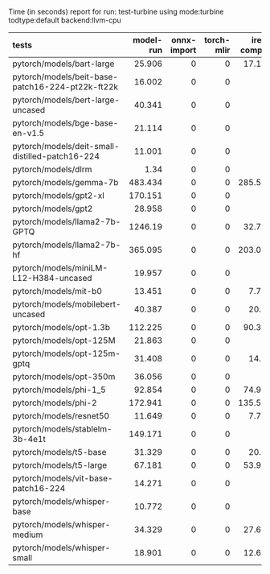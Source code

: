 Time (in seconds) report for run: test-turbine using mode:turbine todtype:default backend:llvm-cpu

| tests                                            |   model-run |   onnx-import |   torch-mlir |   iree-compile |   inference |
|:-------------------------------------------------|------------:|--------------:|-------------:|---------------:|------------:|
| pytorch/models/bart-large                        |      25.906 |             0 |            0 |         17.188 |       1.215 |
| pytorch/models/beit-base-patch16-224-pt22k-ft22k |      16.002 |             0 |            0 |          0     |       0     |
| pytorch/models/bert-large-uncased                |      40.341 |             0 |            0 |          0     |       0     |
| pytorch/models/bge-base-en-v1.5                  |      21.114 |             0 |            0 |          0     |       0     |
| pytorch/models/deit-small-distilled-patch16-224  |      11.001 |             0 |            0 |          0     |       0     |
| pytorch/models/dlrm                              |       1.34  |             0 |            0 |          0     |       0     |
| pytorch/models/gemma-7b                          |     483.434 |             0 |            0 |        285.533 |       0     |
| pytorch/models/gpt2-xl                           |     170.151 |             0 |            0 |          0     |       0     |
| pytorch/models/gpt2                              |      28.958 |             0 |            0 |          0     |       0     |
| pytorch/models/llama2-7b-GPTQ                    |    1246.19  |             0 |            0 |         32.799 |       0     |
| pytorch/models/llama2-7b-hf                      |     365.095 |             0 |            0 |        203.084 |       0     |
| pytorch/models/miniLM-L12-H384-uncased           |      19.957 |             0 |            0 |          0     |       0     |
| pytorch/models/mit-b0                            |      13.451 |             0 |            0 |          7.736 |       0.383 |
| pytorch/models/mobilebert-uncased                |      40.387 |             0 |            0 |         20.91  |       0.255 |
| pytorch/models/opt-1.3b                          |     112.225 |             0 |            0 |         90.375 |       4.792 |
| pytorch/models/opt-125M                          |      21.863 |             0 |            0 |          0     |       0     |
| pytorch/models/opt-125m-gptq                     |      31.408 |             0 |            0 |         14.76  |       0.577 |
| pytorch/models/opt-350m                          |      36.056 |             0 |            0 |          0     |       0     |
| pytorch/models/phi-1_5                           |      92.854 |             0 |            0 |         74.964 |      13.659 |
| pytorch/models/phi-2                             |     172.941 |             0 |            0 |        135.587 |      23.917 |
| pytorch/models/resnet50                          |      11.649 |             0 |            0 |          7.705 |       0.303 |
| pytorch/models/stablelm-3b-4e1t                  |     149.171 |             0 |            0 |          0     |       0     |
| pytorch/models/t5-base                           |      31.329 |             0 |            0 |         20.46  |       2.624 |
| pytorch/models/t5-large                          |      67.181 |             0 |            0 |         53.995 |       7.127 |
| pytorch/models/vit-base-patch16-224              |      14.271 |             0 |            0 |          0     |       0     |
| pytorch/models/whisper-base                      |      10.772 |             0 |            0 |          0     |       0     |
| pytorch/models/whisper-medium                    |      34.329 |             0 |            0 |         27.627 |       1.877 |
| pytorch/models/whisper-small                     |      18.901 |             0 |            0 |         12.619 |       0.821 |
